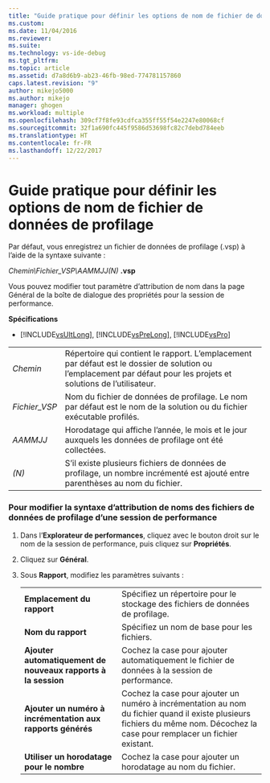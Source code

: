 ```yaml
---
title: "Guide pratique pour définir les options de nom de fichier de données de profilage | Microsoft Docs"
ms.custom: 
ms.date: 11/04/2016
ms.reviewer: 
ms.suite: 
ms.technology: vs-ide-debug
ms.tgt_pltfrm: 
ms.topic: article
ms.assetid: d7a8d6b9-ab23-46fb-98ed-774781157860
caps.latest.revision: "9"
author: mikejo5000
ms.author: mikejo
manager: ghogen
ms.workload: multiple
ms.openlocfilehash: 309cf7f8fe93cdfca355ff55f54e2247e80068cf
ms.sourcegitcommit: 32f1a690fc445f9586d53698fc82c7debd784eeb
ms.translationtype: HT
ms.contentlocale: fr-FR
ms.lasthandoff: 12/22/2017
---
```

# <a name="how-to-set-performance-data-file-name-options"></a>Guide pratique pour définir les options de nom de fichier de données de profilage
Par défaut, vous enregistrez un fichier de données de profilage (.vsp) à l’aide de la syntaxe suivante :  
  
 *Chemin\Fichier_VSP\AAMMJJ(N)* **.vsp**  
  
 Vous pouvez modifier tout paramètre d’attribution de nom dans la page Général de la boîte de dialogue des propriétés pour la session de performance.  
  
 **Spécifications**  
  
-   [!INCLUDE[vsUltLong](../code-quality/includes/vsultlong_md.md)], [!INCLUDE[vsPreLong](../code-quality/includes/vsprelong_md.md)], [!INCLUDE[vsPro](../code-quality/includes/vspro_md.md)]  
  
|||  
|-|-|  
|*Chemin*|Répertoire qui contient le rapport. L’emplacement par défaut est le dossier de solution ou l’emplacement par défaut pour les projets et solutions de l’utilisateur.|  
|*Fichier_VSP*|Nom du fichier de données de profilage. Le nom par défaut est le nom de la solution ou du fichier exécutable profilés.|  
|*AAMMJJ*|Horodatage qui affiche l’année, le mois et le jour auxquels les données de profilage ont été collectées.|  
|*(N)*|S’il existe plusieurs fichiers de données de profilage, un nombre incrémenté est ajouté entre parenthèses au nom du fichier.|  
  
### <a name="to-change-the-naming-syntax-of-the-profiling-data-files-of-a-performance-session"></a>Pour modifier la syntaxe d’attribution de noms des fichiers de données de profilage d’une session de performance  
  
1.  Dans l’**Explorateur de performances**, cliquez avec le bouton droit sur le nom de la session de performance, puis cliquez sur **Propriétés**.  
  
2.  Cliquez sur **Général**.  
  
3.  Sous **Rapport**, modifiez les paramètres suivants :  
  
    |||  
    |-|-|  
    |**Emplacement du rapport**|Spécifiez un répertoire pour le stockage des fichiers de données de profilage.|  
    |**Nom du rapport**|Spécifiez un nom de base pour les fichiers.|  
    |**Ajouter automatiquement de nouveaux rapports à la session**|Cochez la case pour ajouter automatiquement le fichier de données à la session de performance.|  
    |**Ajouter un numéro à incrémentation aux rapports générés**|Cochez la case pour ajouter un numéro à incrémentation au nom du fichier quand il existe plusieurs fichiers du même nom. Décochez la case pour remplacer un fichier existant.|  
    |**Utiliser un horodatage pour le nombre**|Cochez la case pour ajouter un horodatage au nom du fichier.|